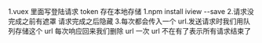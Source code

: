 1.vuex 里面写登陆请求 token 存在本地存储
1.npm install iview --save 2.请求没完成之前有遮罩 请求完成之后隐藏 3.每次都会传入一个 url.发送请求时我们用队列存储这个 url 每次响应回来我们删除 url 一次 url 不在有了表示所有请求结束了
